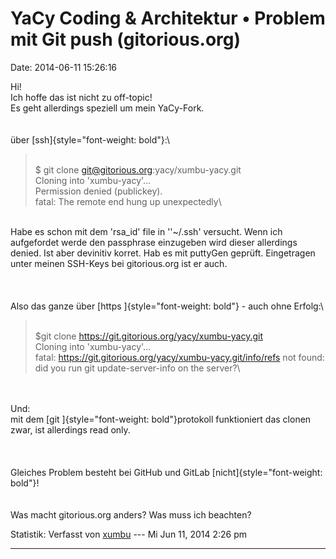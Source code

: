 YaCy Coding & Architektur • Problem mit Git push (gitorious.org)
================================================================

Date: 2014-06-11 15:26:16

Hi!\
Ich hoffe das ist nicht zu off-topic!\
Es geht allerdings speziell um mein YaCy-Fork.\
\
\
über [ssh]{style="font-weight: bold"}:\

> <div>
>
> \
> \$ git clone <git@gitorious.org>:yacy/xumbu-yacy.git\
> Cloning into \'xumbu-yacy\'\...\
> Permission denied (publickey).\
> fatal: The remote end hung up unexpectedly\
>
> </div>

\
Habe es schon mit dem \'rsa\_id\' file in \'\'\~/.ssh\' versucht. Wenn
ich aufgefordet werde den passphrase einzugeben wird dieser allerdings
denied. Ist aber devinitiv korret. Hab es mit puttyGen geprüft.
Eingetragen unter meinen SSH-Keys bei gitorious.org ist er auch.\
\
\
\
Also das ganze über [https ]{style="font-weight: bold"} - auch ohne
Erfolg:\

> <div>
>
> \
> \$git clone <https://git.gitorious.org/yacy/xumbu-yacy.git>\
> Cloning into \'xumbu-yacy\'\...\
> fatal: <https://git.gitorious.org/yacy/xumbu-yacy.git/info/refs> not
> found: did you run git update-server-info on the server?\
>
> </div>

\
\
Und:\
mit dem [git ]{style="font-weight: bold"}protokoll funktioniert das
clonen zwar, ist allerdings read only.\
\
\
\
Gleiches Problem besteht bei GitHub und GitLab
[nicht]{style="font-weight: bold"}!\
\
\
Was macht gitorious.org anders? Was muss ich beachten?

Statistik: Verfasst von
[xumbu](http://forum.yacy-websuche.de/memberlist.php?mode=viewprofile&u=9408)
--- Mi Jun 11, 2014 2:26 pm

------------------------------------------------------------------------
